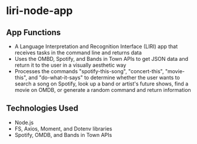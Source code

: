# liri-node-app

## App Functions

* A Language Interpretation and Recognition Interface (LIRI) app that receives tasks in the command line and returns data
* Uses the OMBD, Spotify, and Bands in Town APIs to get JSON data and return it to the user in a visually aesthetic way
* Processes the commands "spotify-this-song", "concert-this", "movie-this", and "do-what-it-says" to determine whether the user wants to search a song on Spotify, look up a band or artist's future shows, find a movie on OMDB, or generate a random command and return information

## Technologies Used

* Node.js
* FS, Axios, Moment, and Dotenv libraries
* Spotify, OMDB, and Bands in Town APIs